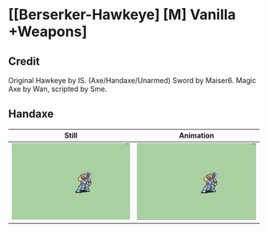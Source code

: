 # [\[Berserker-Hawkeye\] \[M\] Vanilla +Weapons]

## Credit

Original Hawkeye by IS. (Axe/Handaxe/Unarmed)
Sword by Maiser6.
Magic Axe by Wan, scripted by Sme.
	
## Handaxe

| Still | Animation |
| :---: | :-------: |
| ![Handaxe still](./Handaxe_000.png) | ![Handaxe animation](./Handaxe.gif) |
